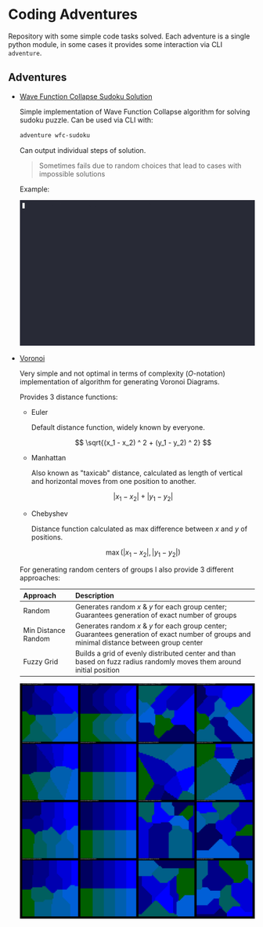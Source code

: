 # Coding Adventures

Repository with some simple code tasks solved. Each adventure is a single python
module, in some cases it provides some interaction via CLI `adventure`.

## Adventures

- [Wave Function Collapse Sudoku Solution](/adventure/wfc_sudoku.py)

  Simple implementation of Wave Function Collapse algorithm for solving sudoku
  puzzle. Can be used via CLI with:

  ```sh
  adventure wfc-sudoku
  ```

  Can output individual steps of solution.

  > Sometimes fails due to random choices that lead to cases with impossible
  > solutions

  Example:

  ![WFC Sudoku Example](https://raw.githubusercontent.com/katunilya/coding-adventures/main/imgs/wfc-sudoku.gif)

- [Voronoi](/adventure/voronoi.py)

  Very simple and not optimal in terms of complexity ($O$-notation) implementation of algorithm
  for generating Voronoi Diagrams.

  Provides 3 distance functions:

  - Euler

    Default distance function, widely known by everyone.

    $$
    \sqrt{(x_1 - x_2) ^ 2 + (y_1 - y_2) ^ 2}
    $$

  - Manhattan

    Also known as "taxicab" distance, calculated as length of vertical and
    horizontal moves from one position to another.

    $$
    |x_1 - x_2| + |y_1 - y_2|
    $$

  - Chebyshev

    Distance function calculated as max difference between $x$ and $y$ of
    positions.

    $$
    \max (|x_1 - x_2|, |y_1 - y_2|)
    $$

  For generating random centers of groups I also provide 3 different approaches:

  | Approach            | Description                                                                                                                                 |
  | ------------------- | ------------------------------------------------------------------------------------------------------------------------------------------- |
  | Random              | Generates random $x$ & $y$ for each group center; Guarantees generation of exact number of groups                                           |
  | Min Distance Random | Generates random $x$ & $y$ for each group center; Guarantees generation of exact number of groups and minimal distance between group center |
  | Fuzzy Grid          | Builds a grid of evenly distributed center and than based on fuzz radius randomly moves them around initial position                        |

  ![Voronoi Diagrams](https://raw.githubusercontent.com/katunilya/coding-adventures/main/imgs/voronoi.png)
